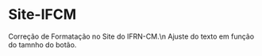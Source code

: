# Site-IFCM
 Correção de Formatação no Site do IFRN-CM.\n Ajuste do texto em função do tamnho do botão.
